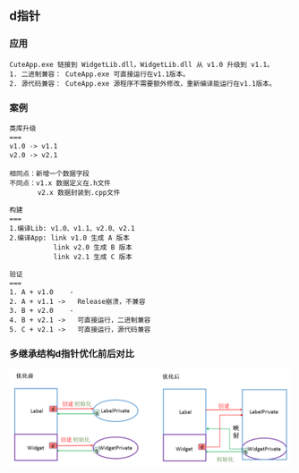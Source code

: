 ## d指针
### 应用
```
CuteApp.exe 链接到 WidgetLib.dll，WidgetLib.dll 从 v1.0 升级到 v1.1。
1. 二进制兼容： CuteApp.exe 可直接运行在v1.1版本。
2. 源代码兼容： CuteApp.exe 源程序不需要额外修改，重新编译能运行在v1.1版本。
```
### 案例
```
类库升级
===
v1.0 -> v1.1
v2.0 -> v2.1

相同点：新增一个数据字段
不同点：v1.x 数据定义在.h文件
       v2.x 数据封装到.cpp文件
```
```
构建
===
1.编译Lib: v1.0、v1.1、v2.0、v2.1
2.编译App: link v1.0 生成 A 版本
           link v2.0 生成 B 版本
           link v2.1 生成 C 版本
```
```
验证
===
1. A + v1.0    -
2. A + v1.1 ->   Release崩溃，不兼容
3. B + v2.0    -
4. B + v2.1 ->   可直接运行，二进制兼容
5. C + v2.1 ->   可直接运行，源代码兼容
```
### 多继承结构d指针优化前后对比
![多继承结构d指针优化前后对比](多继承结构d指针优化前后对比.png)
